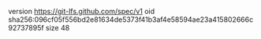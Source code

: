 version https://git-lfs.github.com/spec/v1
oid sha256:096cf05f556bd2e81634de5373f41b3af4e58594ae23a415802666c92737895f
size 48
